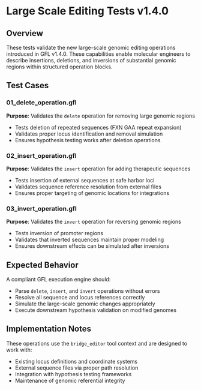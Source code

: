 # Large Scale Editing Tests v1.4.0

## Overview

These tests validate the new large-scale genomic editing operations introduced in GFL v1.4.0. These capabilities enable molecular engineers to describe insertions, deletions, and inversions of substantial genomic regions within structured operation blocks.

## Test Cases

### 01_delete_operation.gfl
**Purpose**: Validates the `delete` operation for removing large genomic regions
- Tests deletion of repeated sequences (FXN GAA repeat expansion)
- Validates proper locus identification and removal simulation
- Ensures hypothesis testing works after deletion operations

### 02_insert_operation.gfl
**Purpose**: Validates the `insert` operation for adding therapeutic sequences
- Tests insertion of external sequences at safe harbor loci
- Validates sequence reference resolution from external files
- Ensures proper targeting of genomic locations for integrations

### 03_invert_operation.gfl
**Purpose**: Validates the `invert` operation for reversing genomic regions
- Tests inversion of promoter regions
- Validates that inverted sequences maintain proper modeling
- Ensures downstream effects can be simulated after inversions

## Expected Behavior

A compliant GFL execution engine should:
- Parse `delete`, `insert`, and `invert` operations without errors
- Resolve all sequence and locus references correctly
- Simulate the large-scale genomic changes appropriately
- Execute downstream hypothesis validation on modified genomes

## Implementation Notes

These operations use the `bridge_editor` tool context and are designed to work with:
- Existing locus definitions and coordinate systems
- External sequence files via proper path resolution
- Integration with hypothesis testing frameworks
- Maintenance of genomic referential integrity
